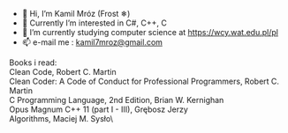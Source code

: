 - 👋 Hi, I’m Kamil Mróz (Frost ❄)
- 👀 Currently I’m interested in C#, C++, C
- 🌱 I’m currently studying computer science at https://wcy.wat.edu.pl/pl
- 📫 e-mail me : kamil7mroz@gmail.com

Books i read:\
Clean Code, Robert C. Martin\
Clean Coder: A Code of Conduct for Professional Programmers, Robert C. Martin\
C Programming Language, 2nd Edition, Brian W. Kernighan\
Opus Magnum C++ 11 (part I - III), Grębosz Jerzy\
Algorithms, Maciej M. Sysło\

